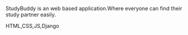 StudyBuddy is an web based application.Where everyone can find their study partner easily.

HTML,CSS,JS,Django
